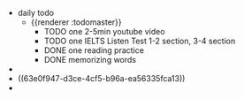 - daily todo
	- {{renderer :todomaster}}
		- TODO one 2-5min youtube video
		- TODO one IELTS Listen Test 1-2 section, 3-4 section
		- DONE one reading practice
		- DONE memorizing words
-
- ((63e0f947-d3ce-4cf5-b96a-ea56335fca13))
-